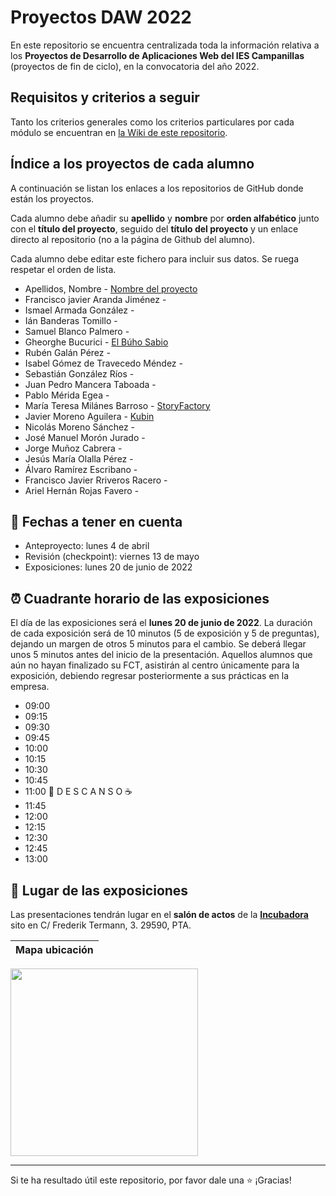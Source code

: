 # Proyectos DAW 2022

En este repositorio se encuentra centralizada toda la información relativa a los **Proyectos de Desarrollo de Aplicaciones Web del IES Campanillas** (proyectos de fin de ciclo), en la convocatoria del año 2022.

## Requisitos y criterios a seguir

Tanto los criterios generales como los criterios particulares por cada módulo se encuentran en [la Wiki de este repositorio](https://github.com/IESCampanillas/proyectos-daw-2022/wiki).

## Índice a los proyectos de cada alumno

A continuación se listan los enlaces a los repositorios de GitHub donde están los proyectos. 

Cada alumno debe añadir su **apellido** y **nombre** por **orden alfabético** junto con el **título del proyecto**, seguido del **título del proyecto** y un enlace directo al repositorio (no a la página de Github del alumno). 

Cada alumno debe editar este fichero para incluir sus datos. Se ruega respetar el orden de lista.

* Apellidos, Nombre - [Nombre del proyecto](https://github.com/nombre_del_repositorio)
* Francisco javier Aranda Jiménez - 
* Ismael Armada González - 
* Ián Banderas Tomillo - 
* Samuel Blanco Palmero - 
* Gheorghe Bucurici - [El Búho Sabio](https://github.com/GheorgheBci/ElBuhoSabio)
* Rubén Galán Pérez - 
* Isabel Gómez de Travecedo Méndez - 
* Sebastián González Ríos - 
* Juan Pedro Mancera Taboada - 
* Pablo Mérida Egea - 
* María Teresa Milánes Barroso - [StoryFactory](https://github.com/MTeresaMB/StoryFactory)
* Javier Moreno Aguilera - [Kubin](https://github.com/javmoreno-developer/Kubin)
* Nicolás Moreno Sánchez - 
* José Manuel Morón Jurado - 
* Jorge Muñoz Cabrera - 
* Jesús María Olalla Pérez - 
* Álvaro Ramírez Escribano - 
* Francisco Javier Rriveros Racero - 
* Ariel Hernán Rojas Favero - 



## 📝 Fechas a tener en cuenta
* Anteproyecto: lunes 4 de abril
* Revisión (checkpoint): viernes 13 de mayo
* Exposiciones: lunes 20 de junio de 2022


## ⏰ Cuadrante horario de las exposiciones

El día de las exposiciones será el **lunes 20 de junio de 2022**. La duración de cada exposición será de 10 minutos (5 de exposición y 5 de preguntas), dejando un margen de otros 5 minutos para el cambio. Se deberá llegar unos 5 minutos antes del inicio de la presentación. Aquellos alumnos que aún no hayan finalizado su FCT, asistirán al centro únicamente para la exposición, debiendo regresar posteriormente a sus prácticas en la empresa.

* 09:00
* 09:15
* 09:30
* 09:45
* 10:00
* 10:15
* 10:30
* 10:45
* 11:00
 🥪 D E S C A N S O ☕
* 11:45   
* 12:00
* 12:15
* 12:30
* 12:45
* 13:00
## :school: Lugar de las exposiciones

Las presentaciones tendrán lugar en el **salón de actos** de la [**Incubadora**](https://goo.gl/maps/VGMpWnnpCZJQbP21A) sito en C/ Frederik Termann, 3. 29590, PTA.

Mapa ubicación             | 
:-------------------------:|
<a href="https://goo.gl/maps/VGMpWnnpCZJQbP21A" target="_blank"><img src="https://github.com/IESCampanillas/proyectos-dam-2021/blob/master/IESCFP_mapa_ubicacion.png" width="300" /></a> 




<hr>

Si te ha resultado útil este repositorio, por favor dale una :star: ¡Gracias!
